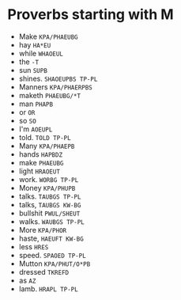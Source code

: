 # Proverbs starting with M

* Make `KPA/PHAEUBG`
* hay `HA*EU`
* while `WHAOEUL`
* the `-T`
* sun `SUPB`
* shines. `SHAOEUPBS TP-PL`
* Manners `KPA/PHAERPBS`
* maketh `PHAEUBG/*T`
* man `PHAPB`
* or `OR`
* so `SO`
* I'm `AOEUPL`
* told. `TOLD TP-PL`
* Many `KPA/PHAEPB`
* hands `HAPBDZ`
* make `PHAEUBG`
* light `HRAOEUT`
* work. `WORBG TP-PL`
* Money `KPA/PHUPB`
* talks. `TAUBGS TP-PL`
* talks, `TAUBGS KW-BG`
* bullshit `PWUL/SHEUT`
* walks. `WAUBGS TP-PL`
* More `KPA/PHOR`
* haste, `HAEUFT KW-BG`
* less `HRES`
* speed. `SPAOED TP-PL`
* Mutton `KPA/PHUT/O*PB`
* dressed `TKREFD`
* as `AZ`
* lamb. `HRAPL TP-PL`
